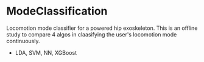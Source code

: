 # ModeClassification
Locomotion mode classifier for a powered hip exoskeleton.
This is an offline study to compare 4 algos in claasifying the user's locomotion mode continuously.
   - LDA, SVM, NN, XGBoost

